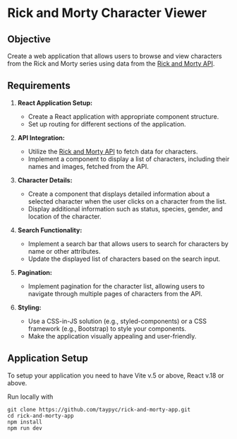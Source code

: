 # Rick and Morty Character Viewer

## Objective
Create a web application that allows users to browse and view characters from the Rick and Morty series using data from the [Rick and Morty API](https://rickandmortyapi.com/).

## Requirements

1. **React Application Setup:**
   - Create a React application with appropriate component structure.
   - Set up routing for different sections of the application.

2. **API Integration:**
   - Utilize the [Rick and Morty API](https://rickandmortyapi.com/) to fetch data for characters.
   - Implement a component to display a list of characters, including their names and images, fetched from the API.

3. **Character Details:**
   - Create a component that displays detailed information about a selected character when the user clicks on a character from the list.
   - Display additional information such as status, species, gender, and location of the character.

4. **Search Functionality:**
   - Implement a search bar that allows users to search for characters by name or other attributes.
   - Update the displayed list of characters based on the search input.

5. **Pagination:**
   - Implement pagination for the character list, allowing users to navigate through multiple pages of characters from the API.

6. **Styling:**
   - Use a CSS-in-JS solution (e.g., styled-components) or a CSS framework (e.g., Bootstrap) to style your components.
   - Make the application visually appealing and user-friendly.

## Application Setup

To setup your application you need to have Vite v.5 or above, React v.18 or above.

Run locally with
```
git clone https://github.com/taypyc/rick-and-morty-app.git
cd rick-and-morty-app
npm install
npm run dev
```